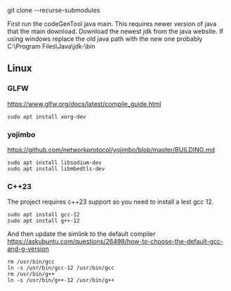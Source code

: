 git clone --recurse-submodules

First run the codeGenTool java main. This requires newer version of java that the main download. Download the newest jdk from the java website. If using windows replace the old java path with the new one probably C:\Program Files\Java\jdk-<version>\bin

## Linux

### GLFW 
https://www.glfw.org/docs/latest/compile_guide.html
```
sudo apt install xorg-dev
```

### yojimbo
https://github.com/networkprotocol/yojimbo/blob/master/BUILDING.md
```
sudo apt install libsodium-dev
sudo apt install libmbedtls-dev
```

### C++23
The project requires c++23 support so you need to install a lest gcc 12.
```
sudo apt install gcc-12
sudo apt install g++-12
```

And then update the simlink to the default compiler
https://askubuntu.com/questions/26498/how-to-choose-the-default-gcc-and-g-version
```
rm /usr/bin/gcc
ln -s /usr/bin/gcc-12 /usr/bin/gcc
rm /usr/bin/g++
ln -s /usr/bin/g++-12 /usr/bin/g++
```